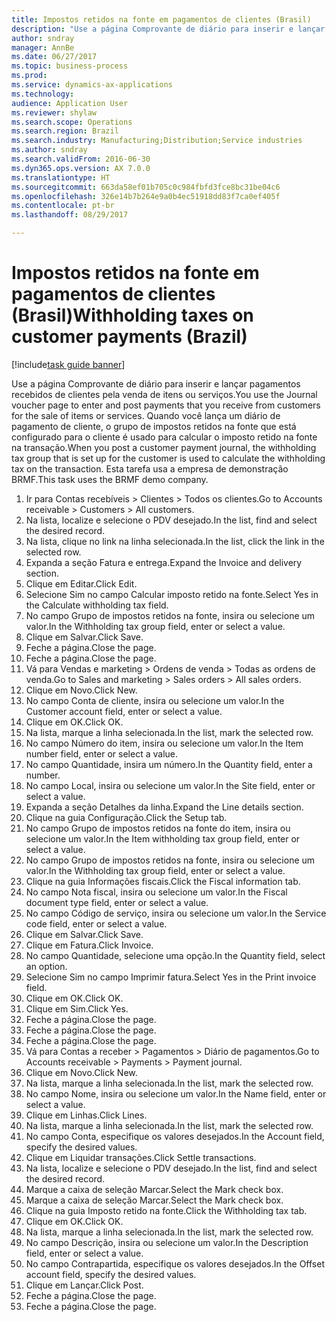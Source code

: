 ```yaml
--- 
title: Impostos retidos na fonte em pagamentos de clientes (Brasil)
description: "Use a página Comprovante de diário para inserir e lançar pagamentos recebidos de clientes pela venda de itens ou serviços."
author: sndray
manager: AnnBe
ms.date: 06/27/2017
ms.topic: business-process
ms.prod: 
ms.service: dynamics-ax-applications
ms.technology: 
audience: Application User
ms.reviewer: shylaw
ms.search.scope: Operations
ms.search.region: Brazil
ms.search.industry: Manufacturing;Distribution;Service industries
ms.author: sndray
ms.search.validFrom: 2016-06-30
ms.dyn365.ops.version: AX 7.0.0
ms.translationtype: HT
ms.sourcegitcommit: 663da58ef01b705c0c984fbfd3fce8bc31be04c6
ms.openlocfilehash: 326e14b7b264e9a0b4ec51918dd83f7ca0ef405f
ms.contentlocale: pt-br
ms.lasthandoff: 08/29/2017

---
```

# <a name="withholding-taxes-on-customer-payments-brazil"></a><span data-ttu-id="e6d9c-103">Impostos retidos na fonte em pagamentos de clientes (Brasil)</span><span class="sxs-lookup"><span data-stu-id="e6d9c-103">Withholding taxes on customer payments (Brazil)</span></span>

[!include[task guide banner](../../includes/task-guide-banner.md)]

<span data-ttu-id="e6d9c-104">Use a página Comprovante de diário para inserir e lançar pagamentos recebidos de clientes pela venda de itens ou serviços.</span><span class="sxs-lookup"><span data-stu-id="e6d9c-104">You use the Journal voucher page to enter and post payments that you receive from customers for the sale of items or services.</span></span> <span data-ttu-id="e6d9c-105">Quando você lança um diário de pagamento de cliente, o grupo de impostos retidos na fonte que está configurado para o cliente é usado para calcular o imposto retido na fonte na transação.</span><span class="sxs-lookup"><span data-stu-id="e6d9c-105">When you post a customer payment journal, the withholding tax group that is set up for the customer is used to calculate the withholding tax on the transaction.</span></span> <span data-ttu-id="e6d9c-106">Esta tarefa usa a empresa de demonstração BRMF.</span><span class="sxs-lookup"><span data-stu-id="e6d9c-106">This task uses the BRMF demo company.</span></span>

1. <span data-ttu-id="e6d9c-107">Ir para Contas recebíveis > Clientes > Todos os clientes.</span><span class="sxs-lookup"><span data-stu-id="e6d9c-107">Go to Accounts receivable > Customers > All customers.</span></span>
2. <span data-ttu-id="e6d9c-108">Na lista, localize e selecione o PDV desejado.</span><span class="sxs-lookup"><span data-stu-id="e6d9c-108">In the list, find and select the desired record.</span></span>
3. <span data-ttu-id="e6d9c-109">Na lista, clique no link na linha selecionada.</span><span class="sxs-lookup"><span data-stu-id="e6d9c-109">In the list, click the link in the selected row.</span></span>
4. <span data-ttu-id="e6d9c-110">Expanda a seção Fatura e entrega.</span><span class="sxs-lookup"><span data-stu-id="e6d9c-110">Expand the Invoice and delivery section.</span></span>
5. <span data-ttu-id="e6d9c-111">Clique em Editar.</span><span class="sxs-lookup"><span data-stu-id="e6d9c-111">Click Edit.</span></span>
6. <span data-ttu-id="e6d9c-112">Selecione Sim no campo Calcular imposto retido na fonte.</span><span class="sxs-lookup"><span data-stu-id="e6d9c-112">Select Yes in the Calculate withholding tax field.</span></span>
7. <span data-ttu-id="e6d9c-113">No campo Grupo de impostos retidos na fonte, insira ou selecione um valor.</span><span class="sxs-lookup"><span data-stu-id="e6d9c-113">In the Withholding tax group field, enter or select a value.</span></span>
8. <span data-ttu-id="e6d9c-114">Clique em Salvar.</span><span class="sxs-lookup"><span data-stu-id="e6d9c-114">Click Save.</span></span>
9. <span data-ttu-id="e6d9c-115">Feche a página.</span><span class="sxs-lookup"><span data-stu-id="e6d9c-115">Close the page.</span></span>
10. <span data-ttu-id="e6d9c-116">Feche a página.</span><span class="sxs-lookup"><span data-stu-id="e6d9c-116">Close the page.</span></span>
11. <span data-ttu-id="e6d9c-117">Vá para Vendas e marketing > Ordens de venda > Todas as ordens de venda.</span><span class="sxs-lookup"><span data-stu-id="e6d9c-117">Go to Sales and marketing > Sales orders > All sales orders.</span></span>
12. <span data-ttu-id="e6d9c-118">Clique em Novo.</span><span class="sxs-lookup"><span data-stu-id="e6d9c-118">Click New.</span></span>
13. <span data-ttu-id="e6d9c-119">No campo Conta de cliente, insira ou selecione um valor.</span><span class="sxs-lookup"><span data-stu-id="e6d9c-119">In the Customer account field, enter or select a value.</span></span>
14. <span data-ttu-id="e6d9c-120">Clique em OK.</span><span class="sxs-lookup"><span data-stu-id="e6d9c-120">Click OK.</span></span>
15. <span data-ttu-id="e6d9c-121">Na lista, marque a linha selecionada.</span><span class="sxs-lookup"><span data-stu-id="e6d9c-121">In the list, mark the selected row.</span></span>
16. <span data-ttu-id="e6d9c-122">No campo Número do item, insira ou selecione um valor.</span><span class="sxs-lookup"><span data-stu-id="e6d9c-122">In the Item number field, enter or select a value.</span></span>
17. <span data-ttu-id="e6d9c-123">No campo Quantidade, insira um número.</span><span class="sxs-lookup"><span data-stu-id="e6d9c-123">In the Quantity field, enter a number.</span></span>
18. <span data-ttu-id="e6d9c-124">No campo Local, insira ou selecione um valor.</span><span class="sxs-lookup"><span data-stu-id="e6d9c-124">In the Site field, enter or select a value.</span></span>
19. <span data-ttu-id="e6d9c-125">Expanda a seção Detalhes da linha.</span><span class="sxs-lookup"><span data-stu-id="e6d9c-125">Expand the Line details section.</span></span>
20. <span data-ttu-id="e6d9c-126">Clique na guia Configuração.</span><span class="sxs-lookup"><span data-stu-id="e6d9c-126">Click the Setup tab.</span></span>
21. <span data-ttu-id="e6d9c-127">No campo Grupo de impostos retidos na fonte do item, insira ou selecione um valor.</span><span class="sxs-lookup"><span data-stu-id="e6d9c-127">In the Item withholding tax group field, enter or select a value.</span></span>
22. <span data-ttu-id="e6d9c-128">No campo Grupo de impostos retidos na fonte, insira ou selecione um valor.</span><span class="sxs-lookup"><span data-stu-id="e6d9c-128">In the Withholding tax group field, enter or select a value.</span></span>
23. <span data-ttu-id="e6d9c-129">Clique na guia Informações fiscais.</span><span class="sxs-lookup"><span data-stu-id="e6d9c-129">Click the Fiscal information tab.</span></span>
24. <span data-ttu-id="e6d9c-130">No campo Nota fiscal, insira ou selecione um valor.</span><span class="sxs-lookup"><span data-stu-id="e6d9c-130">In the Fiscal document type field, enter or select a value.</span></span>
25. <span data-ttu-id="e6d9c-131">No campo Código de serviço, insira ou selecione um valor.</span><span class="sxs-lookup"><span data-stu-id="e6d9c-131">In the Service code field, enter or select a value.</span></span>
26. <span data-ttu-id="e6d9c-132">Clique em Salvar.</span><span class="sxs-lookup"><span data-stu-id="e6d9c-132">Click Save.</span></span>
27. <span data-ttu-id="e6d9c-133">Clique em Fatura.</span><span class="sxs-lookup"><span data-stu-id="e6d9c-133">Click Invoice.</span></span>
28. <span data-ttu-id="e6d9c-134">No campo Quantidade, selecione uma opção.</span><span class="sxs-lookup"><span data-stu-id="e6d9c-134">In the Quantity field, select an option.</span></span>
29. <span data-ttu-id="e6d9c-135">Selecione Sim no campo Imprimir fatura.</span><span class="sxs-lookup"><span data-stu-id="e6d9c-135">Select Yes in the Print invoice field.</span></span>
30. <span data-ttu-id="e6d9c-136">Clique em OK.</span><span class="sxs-lookup"><span data-stu-id="e6d9c-136">Click OK.</span></span>
31. <span data-ttu-id="e6d9c-137">Clique em Sim.</span><span class="sxs-lookup"><span data-stu-id="e6d9c-137">Click Yes.</span></span>
32. <span data-ttu-id="e6d9c-138">Feche a página.</span><span class="sxs-lookup"><span data-stu-id="e6d9c-138">Close the page.</span></span>
33. <span data-ttu-id="e6d9c-139">Feche a página.</span><span class="sxs-lookup"><span data-stu-id="e6d9c-139">Close the page.</span></span>
34. <span data-ttu-id="e6d9c-140">Feche a página.</span><span class="sxs-lookup"><span data-stu-id="e6d9c-140">Close the page.</span></span>
35. <span data-ttu-id="e6d9c-141">Vá para Contas a receber > Pagamentos > Diário de pagamentos.</span><span class="sxs-lookup"><span data-stu-id="e6d9c-141">Go to Accounts receivable > Payments > Payment journal.</span></span>
36. <span data-ttu-id="e6d9c-142">Clique em Novo.</span><span class="sxs-lookup"><span data-stu-id="e6d9c-142">Click New.</span></span>
37. <span data-ttu-id="e6d9c-143">Na lista, marque a linha selecionada.</span><span class="sxs-lookup"><span data-stu-id="e6d9c-143">In the list, mark the selected row.</span></span>
38. <span data-ttu-id="e6d9c-144">No campo Nome, insira ou selecione um valor.</span><span class="sxs-lookup"><span data-stu-id="e6d9c-144">In the Name field, enter or select a value.</span></span>
39. <span data-ttu-id="e6d9c-145">Clique em Linhas.</span><span class="sxs-lookup"><span data-stu-id="e6d9c-145">Click Lines.</span></span>
40. <span data-ttu-id="e6d9c-146">Na lista, marque a linha selecionada.</span><span class="sxs-lookup"><span data-stu-id="e6d9c-146">In the list, mark the selected row.</span></span>
41. <span data-ttu-id="e6d9c-147">No campo Conta, especifique os valores desejados.</span><span class="sxs-lookup"><span data-stu-id="e6d9c-147">In the Account field, specify the desired values.</span></span>
42. <span data-ttu-id="e6d9c-148">Clique em Liquidar transações.</span><span class="sxs-lookup"><span data-stu-id="e6d9c-148">Click Settle transactions.</span></span>
43. <span data-ttu-id="e6d9c-149">Na lista, localize e selecione o PDV desejado.</span><span class="sxs-lookup"><span data-stu-id="e6d9c-149">In the list, find and select the desired record.</span></span>
44. <span data-ttu-id="e6d9c-150">Marque a caixa de seleção Marcar.</span><span class="sxs-lookup"><span data-stu-id="e6d9c-150">Select the Mark check box.</span></span>
45. <span data-ttu-id="e6d9c-151">Marque a caixa de seleção Marcar.</span><span class="sxs-lookup"><span data-stu-id="e6d9c-151">Select the Mark check box.</span></span>
46. <span data-ttu-id="e6d9c-152">Clique na guia Imposto retido na fonte.</span><span class="sxs-lookup"><span data-stu-id="e6d9c-152">Click the Withholding tax tab.</span></span>
47. <span data-ttu-id="e6d9c-153">Clique em OK.</span><span class="sxs-lookup"><span data-stu-id="e6d9c-153">Click OK.</span></span>
48. <span data-ttu-id="e6d9c-154">Na lista, marque a linha selecionada.</span><span class="sxs-lookup"><span data-stu-id="e6d9c-154">In the list, mark the selected row.</span></span>
49. <span data-ttu-id="e6d9c-155">No campo Descrição, insira ou selecione um valor.</span><span class="sxs-lookup"><span data-stu-id="e6d9c-155">In the Description field, enter or select a value.</span></span>
50. <span data-ttu-id="e6d9c-156">No campo Contrapartida, especifique os valores desejados.</span><span class="sxs-lookup"><span data-stu-id="e6d9c-156">In the Offset account field, specify the desired values.</span></span>
51. <span data-ttu-id="e6d9c-157">Clique em Lançar.</span><span class="sxs-lookup"><span data-stu-id="e6d9c-157">Click Post.</span></span>
52. <span data-ttu-id="e6d9c-158">Feche a página.</span><span class="sxs-lookup"><span data-stu-id="e6d9c-158">Close the page.</span></span>
53. <span data-ttu-id="e6d9c-159">Feche a página.</span><span class="sxs-lookup"><span data-stu-id="e6d9c-159">Close the page.</span></span>


